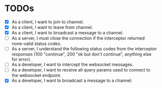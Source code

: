 TODOs
=====
- [x] As a client, I want to join to channel. 
- [x] As a client, I want to leave from channel. 
- [x] As a client, I want to broadcast a message to a channel.
- [ ] As a server, I must close the connection if the interceptor returned none-valid status codes.
- [ ] As a server, I understand the following status codes from the interceptor responses (100 "continue", 200 "ok but don't continue", anything else for error).
- [ ] As a developer, I want to intercept the websocket messages.
- [ ] As a developer, I want to receive all query params used to connect to the websocket endpoint.
- [x] As a developer, I want to broadcast a message to a channel.

